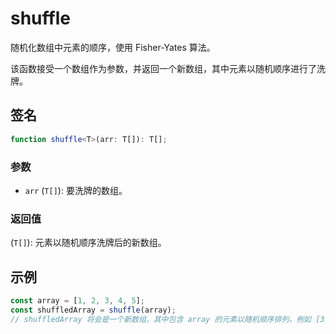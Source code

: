 # shuffle

随机化数组中元素的顺序，使用 Fisher-Yates 算法。

该函数接受一个数组作为参数，并返回一个新数组，其中元素以随机顺序进行了洗牌。

## 签名

```typescript
function shuffle<T>(arr: T[]): T[];
```

### 参数

- `arr` (`T[]`): 要洗牌的数组。

### 返回值

(`T[]`): 元素以随机顺序洗牌后的新数组。

## 示例

```typescript
const array = [1, 2, 3, 4, 5];
const shuffledArray = shuffle(array);
// shuffledArray 将会是一个新数组，其中包含 array 的元素以随机顺序排列，例如 [3, 1, 4, 5, 2]
```
